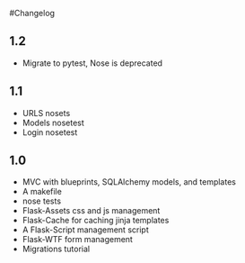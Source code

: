 #Changelog

## 1.2

* Migrate to pytest, Nose is deprecated

## 1.1

* URLS nosets
* Models nosetest
* Login nosetest

## 1.0

* MVC with blueprints, SQLAlchemy models, and templates
* A makefile
* nose tests
* Flask-Assets css and js management
* Flask-Cache for caching jinja templates
* A Flask-Script management script
* Flask-WTF form management
* Migrations tutorial